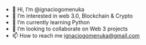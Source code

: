 - 👋 Hi, I’m @ignaciogomenuka
- 👀 I’m interested in web 3.0, Blockchain & Crypto
- 🌱 I’m currently learning Python
- 💞️ I’m looking to collaborate on Web 3 projects
- 📫 How to reach me ignaciogomenuka@gmail.com

<!---
ignaciogomenuka/ignaciogomenuka is a ✨ special ✨ repository because its `README.md` (this file) appears on your GitHub profile.
You can click the Preview link to take a look at your changes.
--->

